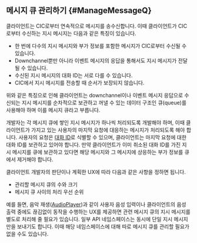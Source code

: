 ## 메시지 큐 관리하기 {#ManageMessageQ}

클라이언트는 CIC로부터 연속적으로 메시지를 송수신합니다. 이때 클라이언트가 CIC로부터 수신하는 지시 메시지는 다음과 같은 특징이 있습니다.
* 한 번에 다수의 지시 메시지와 부가 정보를 포함한 메시지가 CIC로부터 수신될 수 있습니다.
* Downchannel뿐만 아니라 이벤트 메시지의 응답을 통해서도 지시 메시지가 전달될 수 있습니다.
* 수신된 지시 메시지의 대화 ID는 서로 다를 수 있습니다.
* CIC에서 지시 메시지를 전송할 때 순서가 보장되지 않습니다.

위와 같은 특징으로 인해 클라이언트는 downchannel이나 이벤트 메시지 응답으로 수신되는 지시 메시지를 순차적으로 보관하고 꺼낼 수 있는 데이터 구조인 큐(queue)를 사용해야 하며 이를 메시지 큐라고 부릅니다.

개발자는 각 메시지 큐에 쌓인 지시 메시지가 하나씩 처리되도록 개발해야 하며, 이때 클라이언트가 가지고 있는 사용자의 마지막 요청에 대응하는 메시지가 처리되도록 해야 합니다. 사용자의 요청은 [대화 ID](/CIC/CIC_Overview.md#DialogModel)로 식별할 수 있으며, 클라이언트는 마지막 요청에 대한 대화 ID를 보관하고 있어야 합니다. 만약 클라이언트가 이미 취소된 대화 ID를 가진 지시 메시지를 큐에 보관하고 있다면 해당 메시지와 그 메시지에 상응하는 부가 정보를 큐에서 제거해야 합니다.

클라이언트 개발자의 판단이나 계획한 UX에 따라 다음과 같은 사항을 정하면 됩니다.
* 관리할 메시지 큐의 수와 크기
* 메시지 큐 사이의 처리 우선 순위

예를 들면, 음악 재생([AudioPlayer](/CIC/References/CICInterface/AudioPlayer.md))과 같이 사용자 음성 입력이나 클라이언트의 음성 출력 중에도 끊김없이 동작을 수행하는 UX를 제공하면 관련 메시지 큐의 지시 메시지를 별도로 처리해 줄 필요가 있습니다. 일부 API 네임스페이스는 동시에 단일 지시 메시지만을 보내기도 합니다. 이때 해당 네임스페이스에 대해 따로 메시지 큐를 관리할 필요가 없을 수도 있습니다.
